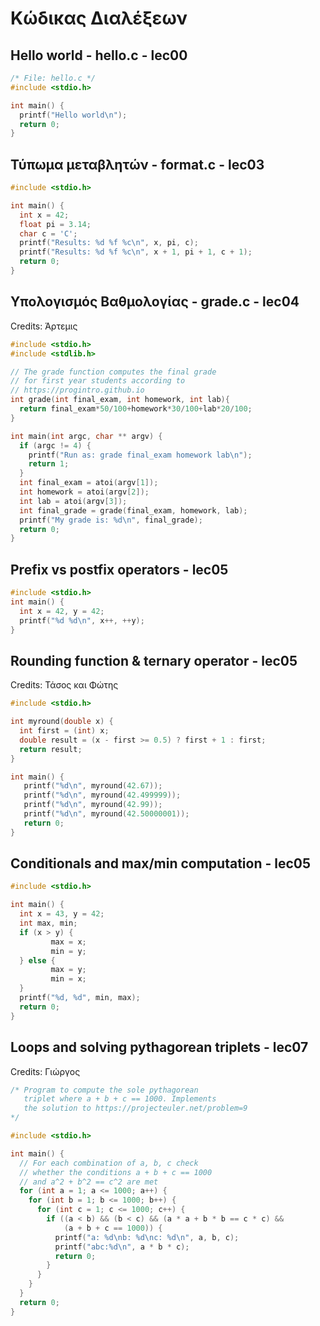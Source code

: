 # Κώδικας Διαλέξεων

## Hello world - hello.c - lec00

```c
/* File: hello.c */
#include <stdio.h>

int main() {
  printf("Hello world\n");
  return 0;
}
```

## Τύπωμα μεταβλητών - format.c - lec03

```c
#include <stdio.h>

int main() {
  int x = 42;
  float pi = 3.14;
  char c = 'C';
  printf("Results: %d %f %c\n", x, pi, c);
  printf("Results: %d %f %c\n", x + 1, pi + 1, c + 1);
  return 0;
}
```

## Υπολογισμός Βαθμολογίας - grade.c - lec04

Credits: Άρτεμις

```c
#include <stdio.h>
#include <stdlib.h>

// The grade function computes the final grade
// for first year students according to
// https://progintro.github.io
int grade(int final_exam, int homework, int lab){
  return final_exam*50/100+homework*30/100+lab*20/100;
}

int main(int argc, char ** argv) {
  if (argc != 4) {
	printf("Run as: grade final_exam homework lab\n");
	return 1;
  }
  int final_exam = atoi(argv[1]);
  int homework = atoi(argv[2]);
  int lab = atoi(argv[3]);
  int final_grade = grade(final_exam, homework, lab);
  printf("My grade is: %d\n", final_grade);
  return 0;
}
```

## Prefix vs postfix operators - lec05

```c
#include <stdio.h>
int main() {
  int x = 42, y = 42;
  printf("%d %d\n", x++, ++y);
}
```

## Rounding function & ternary operator - lec05

Credits: Τάσος και Φώτης

```c
#include <stdio.h>

int myround(double x) {
  int first = (int) x;
  double result = (x - first >= 0.5) ? first + 1 : first;
  return result;
}

int main() {
   printf("%d\n", myround(42.67));
   printf("%d\n", myround(42.499999));
   printf("%d\n", myround(42.99));
   printf("%d\n", myround(42.50000001));
   return 0;
}
```

## Conditionals and max/min computation - lec05

```c
#include <stdio.h>

int main() {
  int x = 43, y = 42;
  int max, min;
  if (x > y) {
         max = x;
         min = y;
  } else {
         max = y;
         min = x;
  }
  printf("%d, %d", min, max);
  return 0;
}
```

## Loops and solving pythagorean triplets - lec07

Credits: Γιώργος

```c
/* Program to compute the sole pythagorean
   triplet where a + b + c == 1000. Implements
   the solution to https://projecteuler.net/problem=9
*/

#include <stdio.h>

int main() {
  // For each combination of a, b, c check
  // whether the conditions a + b + c == 1000
  // and a^2 + b^2 == c^2 are met
  for (int a = 1; a <= 1000; a++) {
    for (int b = 1; b <= 1000; b++) {
      for (int c = 1; c <= 1000; c++) {
        if ((a < b) && (b < c) && (a * a + b * b == c * c) &&
            (a + b + c == 1000)) {
          printf("a: %d\nb: %d\nc: %d\n", a, b, c);
          printf("abc:%d\n", a * b * c);
          return 0;
        }
      }
    }
  }
  return 0;
}
```
